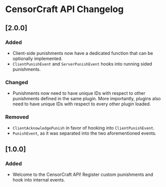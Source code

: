 # CensorCraft API Changelog

## [2.0.0]

### Added

- Client-side punishments now have a dedicated function that can be optionally implemented.
- `ClientPunishEvent` and `ServerPunishEvent` hooks into running sided punishments.

### Changed

- Punishments now need to have unique IDs with respect to other punishments defined in the same plugin. More
  importantly, plugins also need to have unique IDs with respect to every other plugin loaded.

### Removed

- `ClientAcknowledgePunish` in favor of hooking into `ClientPunishEvent`.
- `PunishEvent`, as it was separated into the two aforementioned events.

## [1.0.0]

### Added

- Welcome to the CensorCraft API! Register custom punishments and hook into internal events.
